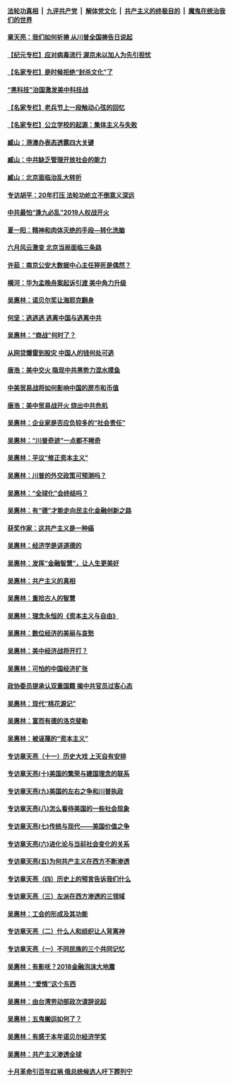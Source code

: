 

####  [法轮功真相](../../../../basic/blob/master/README.md?t=06200301) &nbsp;|&nbsp; [九评共产党](../../../../9ping.md/blob/master/README.md?t=06200301) &nbsp;|&nbsp; [解体党文化](../../../../jtdwh.md/blob/master/README.md?t=06200301)  &nbsp;|&nbsp; [共产主义的终极目的](../../../../gczydzjmd.md/blob/master/README.md?t=06200301) &nbsp;|&nbsp; [魔鬼在统治我们的世界](../../../../mgztzwmdsj.md/blob/master/README.md?t=06200301) 

#### [章天亮：我们如何祈祷 从川普全国祷告日说起](../pages/nsc423/n11944627.md?t=06200301) 

#### [【纪元专栏】应对病毒流行 渥京未以加人为先引担忧](../pages/nsc423/n11875714.md?t=06200301) 

#### [【名家专栏】是时候拒绝“封杀文化”了](../pages/nsc423/n11814093.md?t=06200301) 

#### [“黑科技”治国激发美中科技战](../pages/nsc423/n11638056.md?t=06200301) 

#### [【名家专栏】老兵节上一段触动心弦的回忆](../pages/nsc423/n11646016.md?t=06200301) 

#### [【名家专栏】公立学校的起源：集体主义与失败](../pages/nsc423/n11601833.md?t=06200301) 

#### [臧山：港澳办表态透露四大关键](../pages/nsc423/n11421628.md?t=06200301) 

#### [臧山：中共缺乏管理开放社会的能力](../pages/nsc423/n11407457.md?t=06200301) 

#### [臧山：北京面临治乱大转折](../pages/nsc423/n11406895.md?t=06200301) 

#### [专访胡平：20年打压 法轮功屹立不倒意义深远](../pages/nsc423/n11398800.md?t=06200301) 

#### [中共最怕“逢九必乱”2019人权战开火](../pages/nsc423/n11385248.md?t=06200301) 

#### [夏一阳：精神和肉体灭绝的手段—转化洗脑](../pages/nsc423/n11368250.md?t=06200301) 

#### [六月风云激变 北京当局面临三条路](../pages/nsc423/n11313668.md?t=06200301) 

#### [许茹：南京公安大数据中心主任猝死是偶然？](../pages/nsc423/n11064744.md?t=06200301) 

#### [横河：华为孟晚舟案起诉引渡 美中角力升级](../pages/nsc423/n11027230.md?t=06200301) 

#### [吴惠林：诺贝尔奖让海耶克翻身](../pages/nsc423/n10890049.md?t=06200301) 

#### [何坚：逃逃逃 逃离中国与逃离中共](../pages/nsc423/n10592891.md?t=06200301) 

#### [吴惠林：“商战”何时了？](../pages/nsc423/n10573558.md?t=06200301) 

#### [从网贷爆雷到股灾 中国人的钱何处可逃](../pages/nsc423/n10572800.md?t=06200301) 

#### [唐浩：美中交火 隐现中共黑势力混水摸鱼](../pages/nsc423/n10544040.md?t=06200301) 

#### [中美贸易战将如何影响中国的房市和币值](../pages/nsc423/n10543697.md?t=06200301) 

#### [唐浩：美中贸易战开火 烧出中共危机](../pages/nsc423/n10540126.md?t=06200301) 

#### [吴惠林：企业家是否应负较多的“社会责任”](../pages/nsc423/n10535022.md?t=06200301) 

#### [吴惠林：“川普奇迹”一点都不稀奇](../pages/nsc423/n10512808.md?t=06200301) 

#### [吴惠林：平议“修正资本主义”](../pages/nsc423/n10495724.md?t=06200301) 

#### [吴惠林：川普的外交政策可预测吗？](../pages/nsc423/n10462387.md?t=06200301) 

#### [吴惠林：“全球化”会终结吗？](../pages/nsc423/n10452838.md?t=06200301) 

#### [吴惠林：有“德”才能走向民主化金融创新之路](../pages/nsc423/n10432292.md?t=06200301) 

#### [获奖作家：这共产主义是一种癌](../pages/nsc423/n10431541.md?t=06200301) 

#### [吴惠林：经济学是讲道德的](../pages/nsc423/n10398014.md?t=06200301) 

#### [吴惠林：发挥“金融智慧”，让人生更美好](../pages/nsc423/n10375019.md?t=06200301) 

#### [吴惠林：共产主义的真相](../pages/nsc423/n10351394.md?t=06200301) 

#### [吴惠林：重拾古人的智慧](../pages/nsc423/n10337691.md?t=06200301) 

#### [吴惠林：理念永恒的《资本主义与自由》](../pages/nsc423/n10316274.md?t=06200301) 

#### [吴惠林：数位经济的美丽与哀愁](../pages/nsc423/n10292946.md?t=06200301) 

#### [吴惠林：美中经济战将开打？](../pages/nsc423/n10258825.md?t=06200301) 

#### [吴惠林：可怕的中国经济扩张](../pages/nsc423/n10219147.md?t=06200301) 

#### [政协委员提承认双重国籍 揭中共官员过客心态](../pages/nsc423/n10208809.md?t=06200301) 

#### [吴惠林：现代“桃花源记”](../pages/nsc423/n10185234.md?t=06200301) 

#### [吴惠林：富而有德的洛克斐勒](../pages/nsc423/n10142264.md?t=06200301) 

#### [吴惠林：被诬蔑的“资本主义”](../pages/nsc423/n10124816.md?t=06200301) 

#### [专访章天亮（十一）历史大戏 上天自有安排](../pages/nsc423/n10094905.md?t=06200301) 

#### [专访章天亮(十)美国的繁荣与建国理念的联系](../pages/nsc423/n10094899.md?t=06200301) 

#### [专访章天亮(九)美国的左右之争和川普执政](../pages/nsc423/n10094889.md?t=06200301) 

#### [专访章天亮(八)怎么看待美国的一些社会现象](../pages/nsc423/n10094857.md?t=06200301) 

#### [专访章天亮(七)传统与现代——美国价值之争](../pages/nsc423/n10093140.md?t=06200301) 

#### [专访章天亮(六)进化论与当前社会变化的关系](../pages/nsc423/n10092036.md?t=06200301) 

#### [专访章天亮(五)为何共产主义在西方不断渗透](../pages/nsc423/n10083620.md?t=06200301) 

#### [专访章天亮（四）历史上的预言告诉我们什么](../pages/nsc423/n10083606.md?t=06200301) 

#### [专访章天亮（三）左派在西方渗透的三领域](../pages/nsc423/n10081115.md?t=06200301) 

#### [吴惠林：工会的形成及其功能](../pages/nsc423/n10080633.md?t=06200301) 

#### [专访章天亮（二）什么人和组织让人背离神](../pages/nsc423/n10076637.md?t=06200301) 

#### [专访章天亮（一）不同民族的三个共同记忆](../pages/nsc423/n10074188.md?t=06200301) 

#### [吴惠林：有影呒？2018金融泡沫大地震](../pages/nsc423/n10040534.md?t=06200301) 

#### [吴惠林：“爱情”这个东西](../pages/nsc423/n10019423.md?t=06200301) 

#### [吴惠林：由台湾劳动部政次请辞说起](../pages/nsc423/n9979679.md?t=06200301) 

#### [吴惠林：五鬼搬运如何了？](../pages/nsc423/n9925338.md?t=06200301) 

#### [吴惠林：有感于本年诺贝尔经济学奖](../pages/nsc423/n9871883.md?t=06200301) 

#### [吴惠林：共产主义渗透全球](../pages/nsc423/n9812748.md?t=06200301) 

#### [十月革命引百年红祸 俄总统候选人吁下葬列宁](../pages/nsc423/n9810182.md?t=06200301) 

